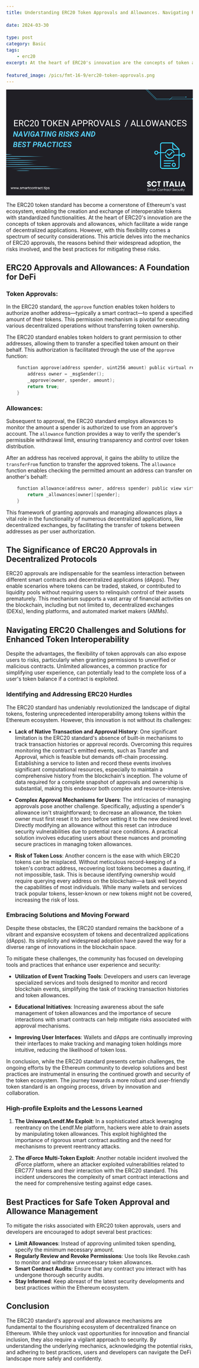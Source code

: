 ```yaml
---
title: Understanding ERC20 Token Approvals and Allowances. Navigating Risks and Best Practices

date: 2024-03-30

type: post
category: Basic
tags: 
    - erc20
excerpt: At the heart of ERC20's innovation are the concepts of token approvals and allowances. This article delves into the mechanics of ERC20 approvals, the reasons behind their widespread adoption, the risks involved, and the best practices for mitigating these risks.

featured_image: /pics/fmt-16-9/erc20-token-approvals.png
---
```

![cover erc20 approvals](/pics/fmt-16-9/erc20-token-approvals.png)


The ERC20 token standard has become a cornerstone of Ethereum's vast ecosystem, enabling the creation and exchange of interoperable tokens with standardized functionalities. At the heart of ERC20's innovation are the concepts of token approvals and allowances, which facilitate a wide range of decentralized applications. However, with this flexibility comes a spectrum of security considerations. This article delves into the mechanics of ERC20 approvals, the reasons behind their widespread adoption, the risks involved, and the best practices for mitigating these risks.

## ERC20 Approvals and Allowances: A Foundation for DeFi

### Token Approvals:
In the ERC20 standard, the `approve` function enables token holders to authorize another address—typically a smart contract—to spend a specified amount of their tokens. This permission mechanism is pivotal for executing various decentralized operations without transferring token ownership.

The ERC20 standard enables token holders to grant permission to other addresses, allowing them to transfer a specified token amount on their behalf. This authorization is facilitated through the use of the `approve` function:
```c
    function approve(address spender, uint256 amount) public virtual returns (bool) {
        address owner = _msgSender();
        _approve(owner, spender, amount);
        return true;
    }
```
### Allowances:
Subsequent to approval, the ERC20 standard employs allowances to monitor the amount a spender is authorized to use from an approver's account. The `allowance` function provides a way to verify the spender's permissible withdrawal limit, ensuring transparency and control over token distribution.

After an address has received approval, it gains the ability to utilize the `transferFrom` function to transfer the approved tokens. The `allowance` function enables checking the permitted amount an address can transfer on another's behalf:

```c
    function allowance(address owner, address spender) public view virtual returns (uint256) {
        return _allowances[owner][spender];
    }
```

This framework of granting approvals and managing allowances plays a vital role in the functionality of numerous decentralized applications, like decentralized exchanges, by facilitating the transfer of tokens between addresses as per user authorization.


## The Significance of ERC20 Approvals in Decentralized Protocols

ERC20 approvals are indispensable for the seamless interaction between different smart contracts and decentralized applications (dApps). They enable scenarios where tokens can be traded, staked, or contributed to liquidity pools without requiring users to relinquish control of their assets prematurely. This mechanism supports a vast array of financial activities on the blockchain, including but not limited to, decentralized exchanges (DEXs), lending platforms, and automated market makers (AMMs).


## Navigating ERC20 Challenges and Solutions for Enhanced Token Interoperability
Despite the advantages, the flexibility of token approvals can also expose users to risks, particularly when granting permissions to unverified or malicious contracts. Unlimited allowances, a common practice for simplifying user experience, can potentially lead to the complete loss of a user's token balance if a contract is exploited.
### Identifying and Addressing ERC20 Hurdles

The ERC20 standard has undeniably revolutionized the landscape of digital tokens, fostering unprecedented interoperability among tokens within the Ethereum ecosystem. However, this innovation is not without its challenges:

- **Lack of Native Transaction and Approval History**: One significant limitation is the ERC20 standard's absence of built-in mechanisms to track transaction histories or approval records. Overcoming this requires monitoring the contract's emitted events, such as Transfer and Approval, which is feasible but demands off-chain processing. Establishing a service to listen and record these events involves significant computational resources, especially to maintain a comprehensive history from the blockchain's inception. The volume of data required for a complete snapshot of approvals and ownership is substantial, making this endeavor both complex and resource-intensive.

- **Complex Approval Mechanisms for Users**: The intricacies of managing approvals pose another challenge. Specifically, adjusting a spender's allowance isn't straightforward; to decrease an allowance, the token owner must first reset it to zero before setting it to the new desired level. Directly modifying an allowance without this reset can introduce security vulnerabilities due to potential race conditions. A practical solution involves educating users about these nuances and promoting secure practices in managing token allowances.

- **Risk of Token Loss**: Another concern is the ease with which ERC20 tokens can be misplaced. Without meticulous record-keeping of a token's contract address, recovering lost tokens becomes a daunting, if not impossible, task. This is because identifying ownership would require querying every address on the blockchain—a task well beyond the capabilities of most individuals. While many wallets and services track popular tokens, lesser-known or new tokens might not be covered, increasing the risk of loss.

### Embracing Solutions and Moving Forward

Despite these obstacles, the ERC20 standard remains the backbone of a vibrant and expansive ecosystem of tokens and decentralized applications (dApps). Its simplicity and widespread adoption have paved the way for a diverse range of innovations in the blockchain space.

To mitigate these challenges, the community has focused on developing tools and practices that enhance user experience and security:

- **Utilization of Event Tracking Tools**: Developers and users can leverage specialized services and tools designed to monitor and record blockchain events, simplifying the task of tracking transaction histories and token allowances.
  
- **Educational Initiatives**: Increasing awareness about the safe management of token allowances and the importance of secure interactions with smart contracts can help mitigate risks associated with approval mechanisms.
  
- **Improving User Interfaces**: Wallets and dApps are continually improving their interfaces to make tracking and managing token holdings more intuitive, reducing the likelihood of token loss.

In conclusion, while the ERC20 standard presents certain challenges, the ongoing efforts by the Ethereum community to develop solutions and best practices are instrumental in ensuring the continued growth and security of the token ecosystem. The journey towards a more robust and user-friendly token standard is an ongoing process, driven by innovation and collaboration.


### High-profile Exploits and the Lessons Learned

1. **The Uniswap/Lendf.Me Exploit**:
   In a sophisticated attack leveraging reentrancy on the Lendf.Me platform, hackers were able to drain assets by manipulating token allowances. This exploit highlighted the importance of rigorous smart contract auditing and the need for mechanisms to prevent reentrancy attacks.

2. **The dForce Multi-Token Exploit**:
   Another notable incident involved the dForce platform, where an attacker exploited vulnerabilities related to ERC777 tokens and their interaction with the ERC20 standard. This incident underscores the complexity of smart contract interactions and the need for comprehensive testing against edge cases.



## Best Practices for Safe Token Approval and Allowance Management

To mitigate the risks associated with ERC20 token approvals, users and developers are encouraged to adopt several best practices:

- **Limit Allowances**: Instead of approving unlimited token spending, specify the minimum necessary amount.
- **Regularly Review and Revoke Permissions**: Use tools like Revoke.cash to monitor and withdraw unnecessary token allowances.
- **Smart Contract Audits**: Ensure that any contract you interact with has undergone thorough security audits.
- **Stay Informed**: Keep abreast of the latest security developments and best practices within the Ethereum ecosystem.

## Conclusion

The ERC20 standard's approval and allowance mechanisms are fundamental to the flourishing ecosystem of decentralized finance on Ethereum. While they unlock vast opportunities for innovation and financial inclusion, they also require a vigilant approach to security. By understanding the underlying mechanics, acknowledging the potential risks, and adhering to best practices, users and developers can navigate the DeFi landscape more safely and confidently.